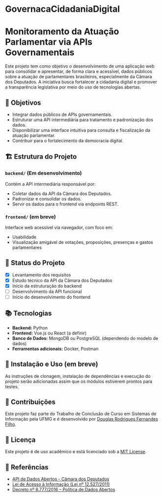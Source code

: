 # GovernacaCidadaniaDigital

# Monitoramento da Atuação Parlamentar via APIs Governamentais

Este projeto tem como objetivo o desenvolvimento de uma aplicação web para consolidar e apresentar, de forma clara e acessível, dados públicos sobre a atuação de parlamentares brasileiros, especialmente da Câmara dos Deputados. A iniciativa busca fortalecer a cidadania digital e promover a transparência legislativa por meio do uso de tecnologias abertas.

## 🧭 Objetivos

- Integrar dados públicos de APIs governamentais.
- Estruturar uma API intermediária para tratamento e padronização dos dados.
- Disponibilizar uma interface intuitiva para consulta e fiscalização da atuação parlamentar.
- Contribuir para o fortalecimento da democracia digital.

## 🏗️ Estrutura do Projeto

### `backend/` (Em desenvolvimento)
Contém a API intermediária responsável por:
- Coletar dados da API da Câmara dos Deputados.
- Padronizar e consolidar os dados.
- Servir os dados para o frontend via endpoints REST.

### `frontend/` (em breve)
Interface web acessível via navegador, com foco em:
- Usabilidade
- Visualização amigável de votações, proposições, presenças e gastos parlamentares

## 🚧 Status do Projeto

- [x] Levantamento dos requisitos
- [x] Estudo técnico da API da Câmara dos Deputados
- [x] Início da estruturação do backend
- [ ] Desenvolvimento da API funcional
- [ ] Início do desenvolvimento do frontend

## 📚 Tecnologias

- **Backend:** Python
- **Frontend:** Vue.js ou React (a definir)
- **Banco de Dados:** MongoDB ou PostgreSQL (dependendo do modelo de dados)
- **Ferramentas adicionais:** Docker, Postman

## 📁 Instalação e Uso (em breve)

As instruções de clonagem, instalação de dependências e execução do projeto serão adicionadas assim que os módulos estiverem prontos para testes.

## 🤝 Contribuições

Este projeto faz parte do Trabalho de Conclusão de Curso em Sistemas de Informação pela UFMG e é desenvolvido por [Douglas Rodrigues Fernandes Filho](mailto:douglasrffilho@gmail.com).

## 📜 Licença

Este projeto é de uso acadêmico e está licenciado sob a [MIT License](LICENSE).

## 📎 Referências

- [API de Dados Abertos - Câmara dos Deputados](https://dadosabertos.camara.leg.br/)
- [Lei de Acesso à Informação (Lei nº 12.527/2011)](https://www.planalto.gov.br/ccivil_03/_ato2011-2014/2011/lei/l12527.htm)
- [Decreto nº 8.777/2016 – Política de Dados Abertos](https://www.planalto.gov.br/ccivil_03/_Ato2015-2018/2016/Decreto/D8777.htm)

